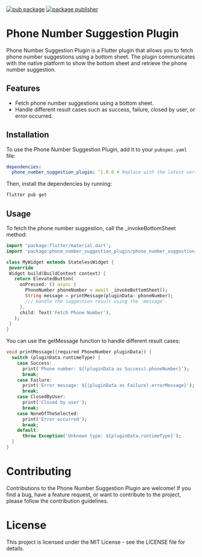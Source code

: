 [![pub package](https://img.shields.io/pub/v/http.svg)](https://pub.dev/packages/phone_number_sugesstion) [![package publisher](https://img.shields.io/pub/publisher/http.svg)](https://pub.dev/packages/phone_number_sugesstion)

# Phone Number Suggestion Plugin

Phone Number Suggestion Plugin is a Flutter plugin that allows you to fetch phone number suggestions using a bottom sheet. The plugin communicates with the native platform to show the bottom sheet and retrieve the phone number suggestion.

## Features

- Fetch phone number suggestions using a bottom sheet.
- Handle different result cases such as success, failure, closed by user, or error occurred.

## Installation

To use the Phone Number Suggestion Plugin, add it to your `pubspec.yaml` file:

```yaml
dependencies:
  phone_number_suggestion_plugin: ^1.0.0 # Replace with the latest version
```
Then, install the dependencies by running:
```bash
flutter pub get
```
## Usage
To fetch the phone number suggestion, call the _invokeBottomSheet method:

 ```dart 
 import 'package:flutter/material.dart';
import 'package:phone_number_suggestion_plugin/phone_number_suggestion_plugin.dart';

class MyWidget extends StatelessWidget {
  @override
  Widget build(BuildContext context) {
    return ElevatedButton(
      onPressed: () async {
        PhoneNumber phoneNumber = await _invokeBottomSheet();
        String message = printMessage(pluginData: phoneNumber);
        /// Handle the suggestion result using the 'message'.
      },
      child: Text('Fetch Phone Number'),
    );
  }
}
```

You can use the getMessage function to handle different result cases:

```dart
void printMessage({required PhoneNumber pluginData}) {
  switch (pluginData.runtimeType) {
    case Success:
      print('Phone number: ${(pluginData as Success).phoneNumber}');
      break;
    case Failure:
      print('Error message: ${(pluginData as Failure).errorMessage}');
      break;
    case ClosedByUser:
      print('Closed by user');
      break;
    case NoneOfTheSelected:
      print('Error occurred');
      break;
    default:
      throw Exception('Unknown type: ${pluginData.runtimeType}');
  }
}
```

# Contributing
Contributions to the Phone Number Suggestion Plugin are welcome! If you find a bug, have a feature request, or want to contribute to the project, please follow the contribution guidelines.

# License
This project is licensed under the MIT License - see the LICENSE file for details.